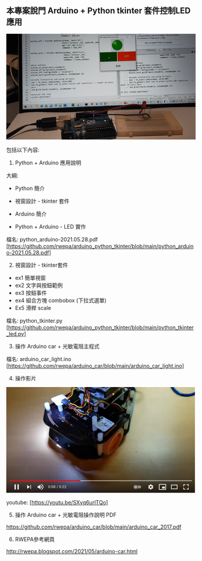 ## 本專案說門 Arduino + Python tkinter 套件控制LED應用

![image](https://github.com/rwepa/arduino_python_tkinter/blob/main/imgs/arduino_tkinter_led.png)

包括以下內容:

1. Python + Arduino 應用說明

大綱:

+ Python 簡介

+ 視窗設計 - tkinter 套件

+ Arduino 簡介

+ Python + Arduino - LED 實作

檔名: python_arduino-2021.05.28.pdf
[https://github.com/rwepa/arduino_python_tkinter/blob/main/python_arduino-2021.05.28.pdf]

2. 視窗設計 - tkinter套件

+ ex1 簡單視窗
+ ex2 文字與按鈕範例
+ ex3 按鈕事件
+ ex4 組合方塊 combobox (下拉式選單)
+ Ex5 滑桿 scale

檔名: python_tkinter.py [https://github.com/rwepa/arduino_python_tkinter/blob/main/python_tkinter_led.py]

3. 操作 Arduino car + 光敏電阻主程式

檔名: arduino_car_light.ino
[https://github.com/rwepa/arduino_car/blob/main/arduino_car_light.ino]

4. 操作影片

[![Arduino car](https://github.com/rwepa/arduino_car/blob/main/imgs/arduino_car_youtube.png)](https://youtu.be/SXyq6urlTQo")

youtube: [https://youtu.be/SXyq6urlTQo]

5. 操作 Arduino car + 光敏電阻操作說明 PDF

https://github.com/rwepa/arduino_car/blob/main/arduino_car_2017.pdf

6. RWEPA參考網頁

http://rwepa.blogspot.com/2021/05/arduino-car.html
